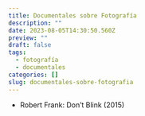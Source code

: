 ```yaml
---
title: Documentales sobre Fotografía
description: ""
date: 2023-08-05T14:30:50.560Z
preview: ""
draft: false
tags:
  - fotografía
  - documentales
categories: []
slug: documentales-sobre-fotografia
---
```


- Robert Frank: Don’t Blink (2015)

